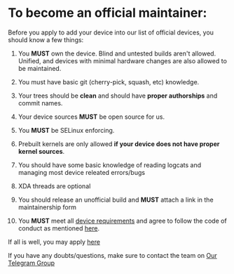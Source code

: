 # To become an official maintainer:

Before you apply to add your device into our list of official devices, you should know a few things:

1. You **MUST** own the device. Blind and untested builds aren't allowed. Unified, and devices with minimal hardware changes are also allowed to be maintained.

2. You must have basic git (cherry-pick, squash, etc) knowledge.

3. Your trees should be **clean** and should have **proper authorships** and commit names.

4. Your device sources **MUST** be open source for us.

5. You **MUST** be SELinux enforcing.

6. Prebuilt kernels are only allowed **if your device does not have proper kernel sources**.

7. You should have some basic knowledge of reading logcats and managing most device releated errors/bugs

8. XDA threads are optional

9. You should release an unofficial build and **MUST** attach a link in the maintainership form

10. You **MUST** meet all [device requirements](devicereq.md) and agree to follow the code of conduct as mentioned [here](conduct.md).

If all is well, you may apply [here](https://github.com/auroraOSP/official_devices/issues/new/choose)

If you have any doubts/questions, make sure to contact the team on [Our Telegram Group](https://t.me/RisingOSG)
